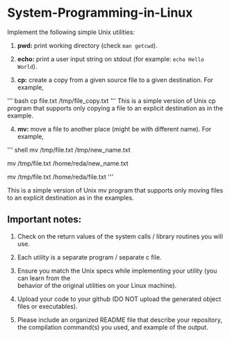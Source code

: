 # System-Programming-in-Linux

Implement the following simple Unix utilities:

1. **pwd:** print working directory (check `man getcwd`).

2. **echo:** print a user input string on stdout (for example: `echo Hello World`).

3. **cp:** create a copy from a given source file to a given destination. For example,

''' bash
cp file.txt /tmp/file_copy.txt
'''
This is a simple version of Unix cp program that supports only copying a file to an explicit destination as in the example.

4. **mv:** move a file to another place (might be with different name). For example,

''' shell 
mv /tmp/file.txt /tmp/new_name.txt

mv /tmp/file.txt /home/reda/new_name.txt

mv /tmp/file.txt /home/reda/file.txt
'''

This is a simple version of Unix mv program that supports only moving files to an explicit destination as in the examples.

## Important notes:

1. Check on the return values of the system calls / library routines you will use.

2. Each utility is a separate program / separate c file.

3. Ensure you match the Unix specs while implementing your utility (you can learn from the     
   behavior of the original utilities on your Linux machine).

4. Upload your code to your github (DO NOT upload the generated object files or executables).

5. Please include an organized README file that describe your repository, the compilation command(s) you used, and example of the output.
